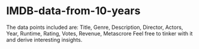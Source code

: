 # IMDB-data-from-10-years
 The data points included are:  Title, Genre, Description, Director, Actors, Year, Runtime, Rating, Votes, Revenue, Metascrore  Feel free to tinker with it and derive interesting insights.
